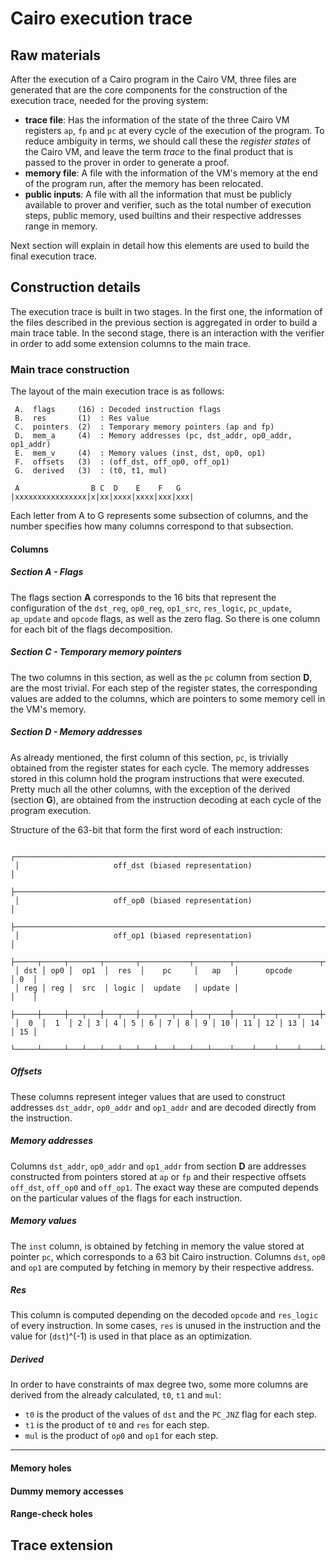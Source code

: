 # Cairo execution trace

## Raw materials
After the execution of a Cairo program in the Cairo VM, three files are generated that are
the core components for the construction of the execution trace, needed for the proving
system:

* **trace file**: Has the information of the state of the three Cairo VM registers `ap`, 
`fp` and `pc` at every cycle of the execution of the program. To reduce ambiguity in terms,
we should call these the *register states* of the Cairo VM, and leave the term *trace* to 
the final product that is passed to the prover in order to generate a proof.
* **memory file**: A file with the information of the VM's memory at the end of the program
run, after the memory has been relocated.
* **public inputs**: A file with all the information that must be publicly available to prover
and verifier, such as the total number of execution steps, public memory, used builtins and 
their respective addresses range in memory.

Next section will explain in detail how this elements are used to build the final execution
trace. 
 
## Construction details

The execution trace is built in two stages. In the first one, the information of the files 
described in the previous section is aggregated in order to build a main trace table.
In the second stage, there is an interaction with the verifier in order to add some extension
columns to the main trace.

### Main trace construction

The layout of the main execution trace is as follows:
```
 A.  flags     (16) : Decoded instruction flags
 B.  res       (1)  : Res value
 C.  pointers  (2)  : Temporary memory pointers (ap and fp)
 D.  mem_a     (4)  : Memory addresses (pc, dst_addr, op0_addr, op1_addr)
 E.  mem_v     (4)  : Memory values (inst, dst, op0, op1)
 F.  offsets   (3)  : (off_dst, off_op0, off_op1)
 G.  derived   (3)  : (t0, t1, mul)

 A                B C  D    E    F   G
|xxxxxxxxxxxxxxxx|x|xx|xxxx|xxxx|xxx|xxx|
```
Each letter from A to G represents some subsection of columns, and the number specifies how many
columns correspond to that subsection.

#### Columns
##### Section A - Flags
The flags section **A** corresponds to the 16 bits that represent the configuration of the `dst_reg`,
`op0_reg`, `op1_src`, `res_logic`, `pc_update`, `ap_update` and `opcode` flags, as well as the zero 
flag. So there is one column for each bit of the flags decomposition. 


##### Section C - Temporary memory pointers
The two columns in this section, as well as the `pc` column from section **D**, are the most trivial.
For each step of the register states, the corresponding values are added to the columns, which are 
pointers to some memory cell in the VM's memory. 

##### Section D - Memory addresses
As already mentioned, the first column of this section, `pc`, is trivially obtained from the register 
states for each cycle. The memory addresses stored in this column hold the program instructions that
were executed. Pretty much all the other columns, with the exception of the derived (section **G**), 
are obtained from the instruction decoding at each cycle of the program execution. 

Structure of the 63-bit that form the first word of each instruction:
```
 ┌─────────────────────────────────────────────────────────────────────────┐
 │                     off_dst (biased representation)                     │
 ├─────────────────────────────────────────────────────────────────────────┤
 │                     off_op0 (biased representation)                     │
 ├─────────────────────────────────────────────────────────────────────────┤
 │                     off_op1 (biased representation)                     │
 ├─────┬─────┬───────┬───────┬───────────┬────────┬───────────────────┬────┤
 │ dst │ op0 │  op1  │  res  │    pc     │   ap   │      opcode       │ 0  │
 │ reg │ reg │  src  │ logic │  update   │ update │                   │    │
 ├─────┼─────┼───┬───┼───┬───┼───┬───┬───┼───┬────┼────┬────┬────┬────┼────┤
 │  0  │  1  │ 2 │ 3 │ 4 │ 5 │ 6 │ 7 │ 8 │ 9 │ 10 │ 11 │ 12 │ 13 │ 14 │ 15 │
 └─────┴─────┴───┴───┴───┴───┴───┴───┴───┴───┴────┴────┴────┴────┴────┴────┘
 ```

##### Offsets
These columns represent integer values that are used to construct addresses `dst_addr`, `op0_addr` and 
`op1_addr` and are decoded directly from the instruction.

##### Memory addresses
Columns `dst_addr`, `op0_addr` and `op1_addr` from section **D** are addresses constructed from pointers
stored at `ap` or `fp` and their respective offsets `off_dst`, `off_op0` and `off_op1`. The exact way these
are computed depends on the particular values of the flags for each instruction.

##### Memory values
The `inst` column, is obtained by fetching in memory the value stored at pointer `pc`, which 
corresponds to a 63 bit Cairo instruction.
Columns `dst`, `op0` and `op1` are computed by fetching in memory by their respective address.

##### Res
This column is computed depending on the decoded `opcode` and `res_logic` of every instruction.
In some cases, `res` is unused in the instruction and the value for (`dst`)^(-1) is used in that
place as an optimization.

##### Derived
In order to have constraints of max degree two, some more columns are derived from the already calculated,
`t0`, `t1` and `mul`:
* `t0` is the product of the values of `dst` and the `PC_JNZ` flag for each step. 
* `t1` is the product of `t0` and `res` for each step.
* `mul` is the product of `op0` and `op1` for each step.

---
#### Memory holes

#### Dummy memory accesses

#### Range-check holes


## Trace extension